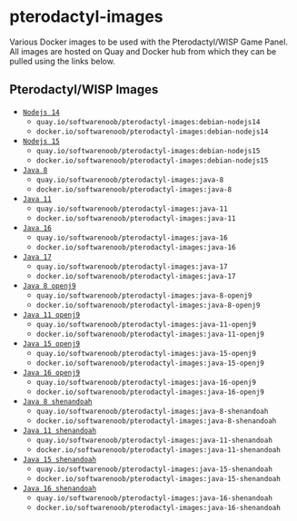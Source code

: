 # pterodactyl-images
Various Docker images to be used with the Pterodactyl/WISP Game Panel. All images are hosted on Quay and Docker hub from which they can be pulled using the links below.

## Pterodactyl/WISP Images
- [`Nodejs 14`](https://github.com/Software-Noob/pterodactyl-images/tree/main/debian-nodejs14)
  - `quay.io/softwarenoob/pterodactyl-images:debian-nodejs14`
  - `docker.io/softwarenoob/pterodactyl-images:debian-nodejs14`
- [`Nodejs 15`](https://github.com/Software-Noob/pterodactyl-images/tree/main/debian-nodejs15)
  - `quay.io/softwarenoob/pterodactyl-images:debian-nodejs15`
  - `docker.io/softwarenoob/pterodactyl-images:debian-nodejs15`
- [`Java 8`](https://github.com/Software-Noob/pterodactyl-images/tree/main/java-8)
  - `quay.io/softwarenoob/pterodactyl-images:java-8`
  - `docker.io/softwarenoob/pterodactyl-images:java-8`
- [`Java 11`](https://github.com/Software-Noob/pterodactyl-images/tree/main/java-11)
  - `quay.io/softwarenoob/pterodactyl-images:java-11`
  - `docker.io/softwarenoob/pterodactyl-images:java-11`
- [`Java 16`](https://github.com/Software-Noob/pterodactyl-images/tree/main/java-16)
  - `quay.io/softwarenoob/pterodactyl-images:java-16`  
  - `docker.io/softwarenoob/pterodactyl-images:java-16`  
- [`Java 17`](https://github.com/Software-Noob/pterodactyl-images/tree/main/java-17)
  - `quay.io/softwarenoob/pterodactyl-images:java-17`  
  - `docker.io/softwarenoob/pterodactyl-images:java-17`
- [`Java 8 openj9`](https://github.com/Software-Noob/pterodactyl-images/tree/main/java11-openj9)
  - `quay.io/softwarenoob/pterodactyl-images:java-8-openj9`
  - `docker.io/softwarenoob/pterodactyl-images:java-8-openj9`  
- [`Java 11 openj9`](https://github.com/Software-Noob/pterodactyl-images/tree/main/java11-openj9)
  - `quay.io/softwarenoob/pterodactyl-images:java-11-openj9`
  - `docker.io/softwarenoob/pterodactyl-images:java-11-openj9`
- [`Java 15 openj9`](https://github.com/Software-Noob/pterodactyl-images/tree/main/java16-openj9)
  - `quay.io/softwarenoob/pterodactyl-images:java-15-openj9`
  - `docker.io/softwarenoob/pterodactyl-images:java-15-openj9`  
- [`Java 16 openj9`](https://github.com/Software-Noob/pterodactyl-images/tree/main/java16-openj9)
  - `quay.io/softwarenoob/pterodactyl-images:java-16-openj9`
  - `docker.io/softwarenoob/pterodactyl-images:java-16-openj9`
- [`Java 8 shenandoah`](https://github.com/Software-Noob/pterodactyl-images/tree/main/java-8-shenandoah)
  - `quay.io/softwarenoob/pterodactyl-images:java-8-shenandoah`
  - `docker.io/softwarenoob/pterodactyl-images:java-8-shenandoah`
- [`Java 11 shenandoah`](https://github.com/Software-Noob/pterodactyl-images/tree/main/java-11-shenandoah)
  - `quay.io/softwarenoob/pterodactyl-images:java-11-shenandoah`
  - `docker.io/softwarenoob/pterodactyl-images:java-11-shenandoah`
- [`Java 15 shenandoah`](https://github.com/Software-Noob/pterodactyl-images/tree/main/java-15-shenandoah)
  - `quay.io/softwarenoob/pterodactyl-images:java-15-shenandoah`
  - `docker.io/softwarenoob/pterodactyl-images:java-15-shenandoah`
- [`Java 16 shenandoah`](https://github.com/Software-Noob/pterodactyl-images/tree/main/java-16-shenandoah)
  - `quay.io/softwarenoob/pterodactyl-images:java-16-shenandoah`
  - `docker.io/softwarenoob/pterodactyl-images:java-16-shenandoah`